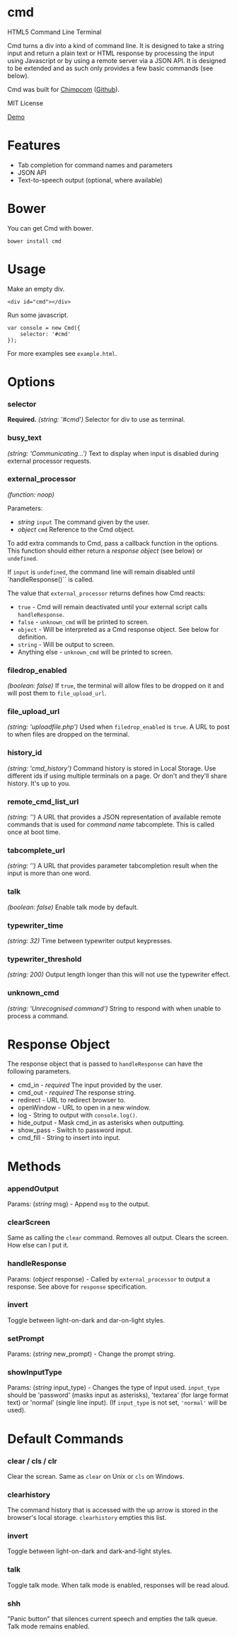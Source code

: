 cmd
===

HTML5 Command Line Terminal

Cmd turns a div into a kind of command line. It is designed to take a string input and return a plain text or HTML response by processing the input using Javascript or by using a remote server via a JSON API. It is designed to be extended and as such only provides a few basic commands (see below).

Cmd was built for [Chimpcom](http://deviouschimp.co.uk/cmd) ([Github](https://github.com/mrchimp/chimpcom)).

MIT License

[Demo](http://deviouschimp.co.uk/misc/cmd)

Features
======

* Tab completion for command names and parameters
* JSON API
* Text-to-speech output (optional, where available)


Bower
=====

You can get Cmd with bower.

    bower install cmd


Usage
=====

Make an empty div.

    <div id="cmd"></div>

Run some javascript.

    var console = new Cmd({
        selector: '#cmd'
    });

For more examples see `example.html`.



Options
====

### selector

**Required.** *(string: '#cmd')* Selector for div to use as terminal.


### busy\_text

*(string: 'Communicating...')* Text to display when input is disabled during external processor requests.


### external\_processor

*(function: noop)*

Parameters:

 * *string* `input` The command given by the user.
 * *object* `cmd` Reference to the Cmd object.

To add extra commands to Cmd, pass a callback function in the options. This function should either return a *response object* (see below) or `undefined`.

If `input` is `undefined`, the command line will remain disabled until `handleResponse()`` is called.

The value that `external_processor` returns defines how Cmd reacts:

  * `true` - Cmd will remain deactivated until your external script calls `handleResponse`.
  * `false` - `unknown_cmd` will be printed to screen.
  * `object` - Will be interpreted as a Cmd response object. See below for definition.
  * `string` - Will be output to screen.
  * Anything else - `unknown_cmd` will be printed to screen.


### filedrop_enabled

*(boolean: false)* If `true`, the terminal will allow files to be dropped on it and will post them to `file_upload_url`.


### file\_upload\_url

*(string: 'uploadfile.php')* Used when `filedrop_enabled` is `true`. A URL to post to when files are dropped on the terminal.


### history_id

*(string: 'cmd_history')* Command history is stored in Local Storage. Use different ids if using multiple terminals on a page. Or don't and they'll share history. It's up to you.


### remote\_cmd\_list\_url

*(string: '')* A URL that provides a JSON representation of available remote commands that is used for *command name* tabcomplete. This is called once at boot time.


### tabcomplete_url ###

*(string: '')* A URL that provides parameter tabcompletion result when the input is more than one word.


### talk

*(boolean: false)* Enable talk mode by default.


### typewriter\_time

*(string: 32)* Time between typewriter output keypresses.


### typewriter\_threshold

*(string: 200)* Output length longer than this will not use the typewriter effect.


### unknown\_cmd

*(string: 'Unrecognised command')* String to respond with when unable to process a command.




Response Object
============

The response object that is passed to `handleResponse` can have the following parameters.

 * cmd\_in - *required* The input provided by the user.
 * cmd\_out - *required* The response string.
 * redirect - URL to redirect browser to.
 * openWindow - URL to open in a new window.
 * log - String to output with `console.log()`.
 * hide\_output - Mask cmd\_in as asterisks when outputting.
 * show_pass - Switch to password input.
 * cmd\_fill - String to insert into input.



Methods
======

### appendOutput

Params: (*string* msg) - Append `msg` to the output.


### clearScreen

Same as calling the `clear` command. Removes all output. Clears the screen. How else can I put it.


### handleResponse

Params: (*object* response) - Called by `external_processor` to output a response. See above for `response` specification.


### invert

Toggle between light-on-dark and dar-on-light styles.


### setPrompt

Params: (*string* new_prompt) - Change the prompt string.


### showInputType

Params: (*string* input_type) - Changes the type of input used. `input_type` should be 'password' (masks input as asterisks), 'textarea' (for large format text) or 'normal' (single line input). (If `input_type` is not set, `'normal'` will be used).


Default Commands
================

### clear / cls / clr

Clear the screan. Same as `clear` on Unix or `cls` on Windows.

### clearhistory

The command history that is accessed with the up arrow is stored in the browser's local storage. `clearhistory` empties this list.

### invert

Toggle between light-on-dark and dark-and-light styles.

### talk

Toggle talk mode. When talk mode is enabled, responses will be read aloud.

### shh

"Panic button" that silences current speech and empties the talk queue. Talk mode remains enabled.

